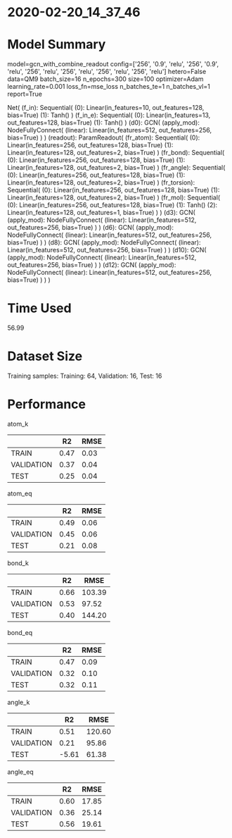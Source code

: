 2020-02-20_14_37_46
===========================
# Model Summary
model=gcn_with_combine_readout
config=['256', '0.9', 'relu', '256', '0.9', 'relu', '256', 'relu', '256', 'relu', '256', 'relu', '256', 'relu']
hetero=False
data=QM9
batch_size=16
n_epochs=300
size=100
optimizer=Adam
learning_rate=0.001
loss_fn=mse_loss
n_batches_te=1
n_batches_vl=1
report=True

Net(
  (f_in): Sequential(
    (0): Linear(in_features=10, out_features=128, bias=True)
    (1): Tanh()
  )
  (f_in_e): Sequential(
    (0): Linear(in_features=13, out_features=128, bias=True)
    (1): Tanh()
  )
  (d0): GCN(
    (apply_mod): NodeFullyConnect(
      (linear): Linear(in_features=512, out_features=256, bias=True)
    )
  )
  (readout): ParamReadout(
    (fr_atom): Sequential(
      (0): Linear(in_features=256, out_features=128, bias=True)
      (1): Linear(in_features=128, out_features=2, bias=True)
    )
    (fr_bond): Sequential(
      (0): Linear(in_features=256, out_features=128, bias=True)
      (1): Linear(in_features=128, out_features=2, bias=True)
    )
    (fr_angle): Sequential(
      (0): Linear(in_features=256, out_features=128, bias=True)
      (1): Linear(in_features=128, out_features=2, bias=True)
    )
    (fr_torsion): Sequential(
      (0): Linear(in_features=256, out_features=128, bias=True)
      (1): Linear(in_features=128, out_features=2, bias=True)
    )
    (fr_mol): Sequential(
      (0): Linear(in_features=256, out_features=128, bias=True)
      (1): Tanh()
      (2): Linear(in_features=128, out_features=1, bias=True)
    )
  )
  (d3): GCN(
    (apply_mod): NodeFullyConnect(
      (linear): Linear(in_features=512, out_features=256, bias=True)
    )
  )
  (d6): GCN(
    (apply_mod): NodeFullyConnect(
      (linear): Linear(in_features=512, out_features=256, bias=True)
    )
  )
  (d8): GCN(
    (apply_mod): NodeFullyConnect(
      (linear): Linear(in_features=512, out_features=256, bias=True)
    )
  )
  (d10): GCN(
    (apply_mod): NodeFullyConnect(
      (linear): Linear(in_features=512, out_features=256, bias=True)
    )
  )
  (d12): GCN(
    (apply_mod): NodeFullyConnect(
      (linear): Linear(in_features=512, out_features=256, bias=True)
    )
  )
)
# Time Used 
56.99

# Dataset Size
Training samples: 
Training: 64, Validation: 16, Test: 16
# Performance
atom_k

|              |R2            |RMSE          |
|------------- |------------- |------------- |
|TRAIN         |0.47          |0.03          |
|VALIDATION    |0.37          |0.04          |
|TEST          |0.25          |0.04          |


atom_eq

|              |R2            |RMSE          |
|------------- |------------- |------------- |
|TRAIN         |0.49          |0.06          |
|VALIDATION    |0.45          |0.06          |
|TEST          |0.21          |0.08          |


bond_k

|              |R2            |RMSE          |
|------------- |------------- |------------- |
|TRAIN         |0.66          |103.39        |
|VALIDATION    |0.53          |97.52         |
|TEST          |0.40          |144.20        |


bond_eq

|              |R2            |RMSE          |
|------------- |------------- |------------- |
|TRAIN         |0.47          |0.09          |
|VALIDATION    |0.32          |0.10          |
|TEST          |0.32          |0.11          |


angle_k

|              |R2            |RMSE          |
|------------- |------------- |------------- |
|TRAIN         |0.51          |120.60        |
|VALIDATION    |0.21          |95.86         |
|TEST          |-5.61         |61.38         |


angle_eq

|              |R2            |RMSE          |
|------------- |------------- |------------- |
|TRAIN         |0.60          |17.85         |
|VALIDATION    |0.36          |25.14         |
|TEST          |0.56          |19.61         |

